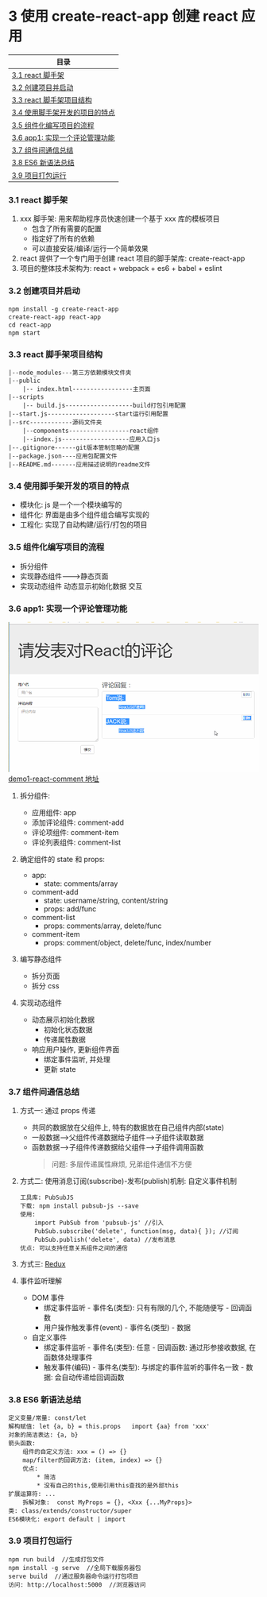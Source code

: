 # <a id="list-three">3 使用 create-react-app 创建 react 应用</a>

| 目录                                          |
| --------------------------------------------- |
| [3.1 react 脚手架](#three-one)                |
| [3.2 创建项目并启动](#three-two)              |
| [3.3 react 脚手架项目结构](#three-three)      |
| [3.4 使用脚手架开发的项目的特点](#three-four) |
| [3.5 组件化编写项目的流程](#three-five)       |
| [3.6 app1: 实现一个评论管理功能](#three-six)       |
| [3.7 组件间通信总结](#three-seven)       |
| [3.8 ES6 新语法总结](#three-eight)       |
| [3.9 项目打包运行](#three-nine)       |

### <a id="three-one" class='part-part'>3.1 react 脚手架</a>

1. xxx 脚手架: 用来帮助程序员快速创建一个基于 xxx 库的模板项目
   - 包含了所有需要的配置
   - 指定好了所有的依赖
   - 可以直接安装/编译/运行一个简单效果
2. react 提供了一个专门用于创建 react 项目的脚手架库: create-react-app
3. 项目的整体技术架构为: react + webpack + es6 + babel + eslint

### <a id="three-two" class='part-part'>3.2 创建项目并启动</a>

```
npm install -g create-react-app
create-react-app react-app
cd react-app
npm start
```

### <a id="three-three" class='part-part'>3.3 react 脚手架项目结构</a>

```
|--node_modules---第三方依赖模块文件夹
|--public
    |-- index.html-----------------主页面
|--scripts
    |-- build.js-------------------build打包引用配置
|--start.js-------------------start运行引用配置
|--src------------源码文件夹
    |--components-----------------react组件
    |--index.js-------------------应用入口js
|--.gitignore------git版本管制忽略的配置
|--package.json----应用包配置文件
|--README.md-------应用描述说明的readme文件
```

### <a id="three-four" class='part-part'>3.4 使用脚手架开发的项目的特点</a>

- 模块化: js 是一个一个模块编写的
- 组件化: 界面是由多个组件组合编写实现的
- 工程化: 实现了自动构建/运行/打包的项目

### <a id="three-five" class='part-part'>3.5 组件化编写项目的流程</a>

- 拆分组件
- 实现静态组件--->静态页面
- 实现动态组件
  动态显示初始化数据
  交互

### <a id="three-six" class='part-part'>3.6 app1: 实现一个评论管理功能</a>

![demo1-react-comment](./images/demo_comment.gif)
[demo1-react-comment 地址](https://github.com/WTxiaomage/learning-repository/tree/master/src/React/demo/demo1-react-comment)

1. 拆分组件:

   - 应用组件: app
   - 添加评论组件: comment-add
   - 评论项组件: comment-item
   - 评论列表组件: comment-list

2. 确定组件的 state 和 props:

   - app:
     - state: comments/array
   - comment-add
     - state: username/string, content/string
     - props: add/func
   - comment-list
     - props: comments/array, delete/func
   - comment-item
     - props: comment/object, delete/func, index/number

3. 编写静态组件

   - 拆分页面
   - 拆分 css

4. 实现动态组件

   - 动态展示初始化数据
     - 初始化状态数据
     - 传递属性数据
   - 响应用户操作, 更新组件界面
     - 绑定事件监听, 并处理
     - 更新 state

### <a id="three-seven" class='part-part'>3.7 组件间通信总结</a>

1. 方式一: 通过 props 传递

   - 共同的数据放在父组件上, 特有的数据放在自己组件内部(state)
   - 一般数据-->父组件传递数据给子组件-->子组件读取数据
   - 函数数据-->子组件传递数据给父组件-->子组件调用函数
     > 问题: 多层传递属性麻烦, 兄弟组件通信不方便

2. 方式二: 使用消息订阅(subscribe)-发布(publish)机制: 自定义事件机制

   ```
   工具库: PubSubJS
   下载: npm install pubsub-js --save
   使用:
       import PubSub from 'pubsub-js' //引入
       PubSub.subscribe('delete', function(msg, data){ }); //订阅
       PubSub.publish('delete', data) //发布消息
   优点: 可以支持任意关系组件之间的通信
   ```
3. 方式三: [Redux](./04_redux.md)

4. 事件监听理解

   - DOM 事件
     - 绑定事件监听 - 事件名(类型): 只有有限的几个, 不能随便写 - 回调函数
     - 用户操作触发事件(event) - 事件名(类型) - 数据
   - 自定义事件
     - 绑定事件监听 - 事件名(类型): 任意 - 回调函数: 通过形参接收数据, 在函数体处理事件
     - 触发事件(编码) - 事件名(类型): 与绑定的事件监听的事件名一致 - 数据: 会自动传递给回调函数

### <a id="three-eight" class='part-part'>3.8 ES6 新语法总结</a>

```
定义变量/常量: const/let
解构赋值: let {a, b} = this.props   import {aa} from 'xxx'
对象的简洁表达: {a, b}
箭头函数:
    组件的自定义方法: xxx = () => {}
    map/filter的回调方法: (item, index) => {}
    优点:
        * 简洁
        * 没有自己的this,使用引用this查找的是外部this
扩展运算符: ...
    拆解对象:  const MyProps = {}, <Xxx {...MyProps}>
类: class/extends/constructor/super
ES6模块化: export default | import
```

### <a id="three-nine" class='part-part'>3.9 项目打包运行</a>

```
npm run build  //生成打包文件
npm install -g serve  //全局下载服务器包
serve build  //通过服务器命令运行打包项目
访问: http://localhost:5000  //浏览器访问
```
